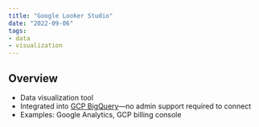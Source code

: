 ```yaml
---
title: "Google Looker Studio"
date: "2022-09-06"
tags:
- data
- visualization
---
```


## Overview

- Data visualization tool
- Integrated into [GCP BigQuery](notes/GCP%20BigQuery.md)—no admin support required to connect
- Examples: Google Analytics, GCP billing console
